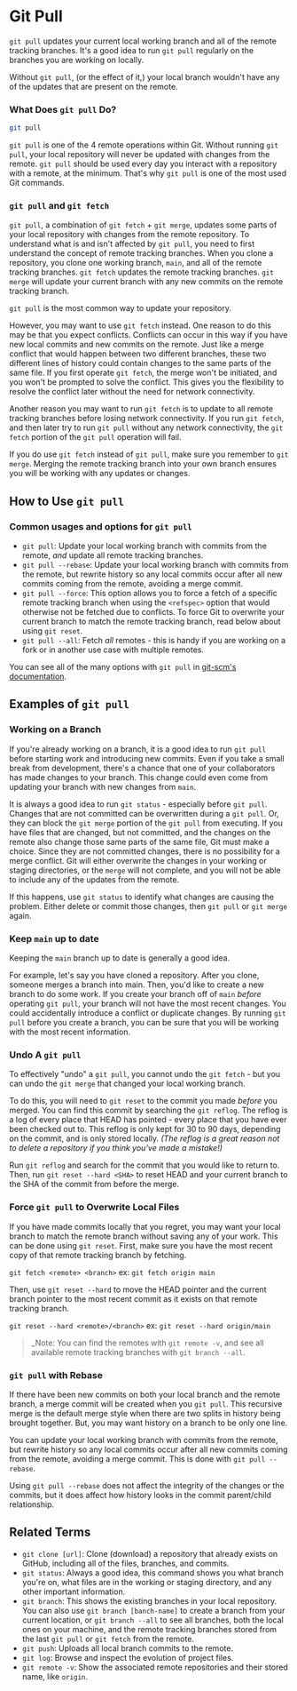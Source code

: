 # Git Pull

`git pull` updates your current local working branch and all of the remote tracking branches. It's a good idea to run `git pull` regularly on the branches you are working on locally.

Without `git pull`, (or the effect of it,) your local branch wouldn't have any of the updates that are present on the remote.

### What Does `git pull` Do?

```sh
git pull
```

`git pull` is one of the 4 remote operations within Git. Without running `git pull`, your local repository will never be updated with changes from the remote. `git pull` should be used every day you interact with a repository with a remote, at the minimum. That's why `git pull` is one of the most used Git commands.

### `git pull` and `git fetch`

`git pull`, a combination of `git fetch` + `git merge`, updates some parts of your local repository with changes from the remote repository. To understand what is and isn't affected by `git pull`, you need to first understand the concept of remote tracking branches. When you clone a repository, you clone one working branch, `main`, and all of the remote tracking branches. `git fetch` updates the remote tracking branches. `git merge` will update your current branch with any new commits on the remote tracking branch.

`git pull` is the most common way to update your repository.

However, you may want to use `git fetch` instead. One reason to do this may be that you expect conflicts. Conflicts can occur in this way if you have new local commits and new commits on the remote. Just like a merge conflict that would happen between two different branches, these two different lines of history could contain changes to the same parts of the same file. If you first operate `git fetch`, the merge won't be initiated, and you won't be prompted to solve the conflict. This gives you the flexibility to resolve the conflict later without the need for network connectivity.

Another reason you may want to run `git fetch` is to update to all remote tracking branches before losing network connectivity. If you run `git fetch`, and then later try to run `git pull` without any network connectivity, the `git fetch` portion of the `git pull` operation will fail.

If you do use `git fetch` instead of `git pull`, make sure you remember to `git merge`. Merging the remote tracking branch into your own branch ensures you will be working with any updates or changes.

## How to Use `git pull`

### Common usages and options for `git pull`

- `git pull`: Update your local working branch with commits from the remote, _and_ update all remote tracking branches.
- `git pull --rebase`: Update your local working branch with commits from the remote, but rewrite history so any local commits occur after all new commits coming from the remote, avoiding a merge commit.
- `git pull --force`: This option allows you to force a fetch of a specific remote tracking branch when using the `<refspec>` option that would otherwise not be fetched due to conflicts. To force Git to overwrite your current branch to match the remote tracking branch, read below about using `git reset`.
- `git pull --all`: Fetch _all_ remotes - this is handy if you are working on a fork or in another use case with multiple remotes.

You can see all of the many options with `git pull` in [git-scm's documentation](https://git-scm.com/docs/git-pull).

## Examples of `git pull`

### Working on a Branch

If you're already working on a branch, it is a good idea to run `git pull` before starting work and introducing new commits. Even if you take a small break from development, there's a chance that one of your collaborators has made changes to your branch. This change could even come from updating your branch with new changes from `main`.

It is always a good idea to run `git status` - especially before `git pull`. Changes that are not committed can be overwritten during a `git pull`. Or, they can block the `git merge` portion of the `git pull` from executing. If you have files that are changed, but not committed, and the changes on the remote also change those same parts of the same file, Git must make a choice. Since they are not committed changes, there is no possibility for a merge conflict. Git will either overwrite the changes in your working or staging directories, or the `merge` will not complete, and you will not be able to include any of the updates from the remote.

If this happens, use `git status` to identify what changes are causing the problem. Either delete or commit those changes, then `git pull` or `git merge` again.

### Keep `main` up to date

Keeping the `main` branch up to date is generally a good idea.

For example, let's say you have cloned a repository. After you clone, someone merges a branch into main. Then, you'd like to create a new branch to do some work. If you create your branch off of `main` _before_ operating `git pull`, your branch will not have the most recent changes. You could accidentally introduce a conflict or duplicate changes. By running `git pull` before you create a branch, you can be sure that you will be working with the most recent information.

### Undo A `git pull`

To effectively "undo" a `git pull`, you cannot undo the `git fetch` - but you can undo the `git merge` that changed your local working branch.

To do this, you will need to `git reset` to the commit you made _before_ you merged. You can find this commit by searching the `git reflog`. The reflog is a log of every place that HEAD has pointed - every place that you have ever been checked out to. This reflog is only kept for 30 to 90 days, depending on the commit, and is only stored locally. _(The reflog is a great reason not to delete a repository if you think you've made a mistake!)_

Run `git reflog` and search for the commit that you would like to return to. Then, run `git reset --hard <SHA>` to reset HEAD and your current branch to the SHA of the commit from before the merge.

### Force `git pull` to Overwrite Local Files

If you have made commits locally that you regret, you may want your local branch to match the remote branch without saving any of your work. This can be done using `git reset`. First, make sure you have the most recent copy of that remote tracking branch by fetching.

`git fetch <remote> <branch>`
ex: `git fetch origin main`

Then, use `git reset --hard` to move the HEAD pointer and the current branch pointer to the most recent commit as it exists on that remote tracking branch.

`git reset --hard <remote>/<branch>`
ex: `git reset --hard origin/main`

> \_Note: You can find the remotes with `git remote -v`, and see all available remote tracking branches with `git branch --all`.

### `git pull` with Rebase

If there have been new commits on both your local branch and the remote branch, a merge commit will be created when you `git pull`. This recursive merge is the default merge style when there are two splits in history being brought together. But, you may want history on a branch to be only one line.

You can update your local working branch with commits from the remote, but rewrite history so any local commits occur after all new commits coming from the remote, avoiding a merge commit.
This is done with `git pull --rebase`.

Using `git pull --rebase` does not affect the integrity of the changes or the commits, but it does affect how history looks in the commit parent/child relationship.

## Related Terms

- `git clone [url]`: Clone (download) a repository that already exists on GitHub, including all of the files, branches, and commits.
- `git status`: Always a good idea, this command shows you what branch you're on, what files are in the working or staging directory, and any other important information.
- `git branch`: This shows the existing branches in your local repository. You can also use `git branch [banch-name]` to create a branch from your current location, or `git branch --all` to see all branches, both the local ones on your machine, and the remote tracking branches stored from the last `git pull` or `git fetch` from the remote.
- `git push`: Uploads all local branch commits to the remote.
- `git log`: Browse and inspect the evolution of project files.
- `git remote -v`: Show the associated remote repositories and their stored name, like `origin`.
